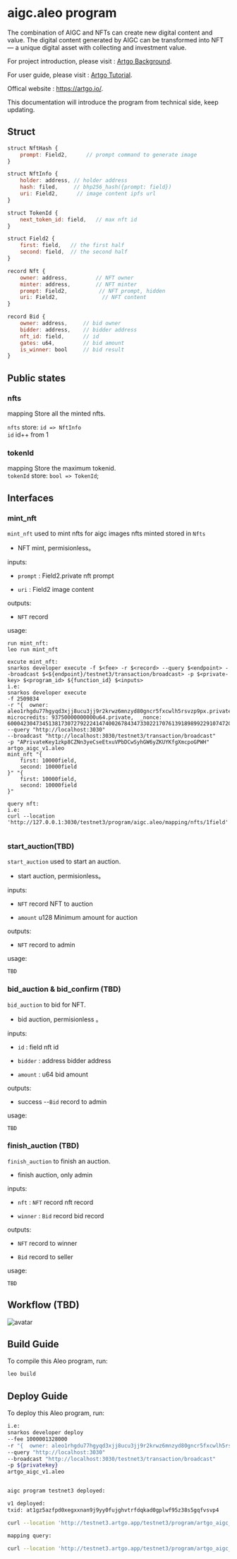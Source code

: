 # aigc.aleo program
The combination of AIGC and NFTs can create new digital content and value. The digital content generated by AIGC can be transformed into NFT — a unique digital asset with collecting and investment value.

For project introduction, please visit : [Artgo Background](https://github.com/artgo-labs/artgo/blob/main/artgo%20background.md).

For user guide, please visit : [Artgo Tutorial](https://github.com/artgo-labs/artgo/blob/main/Artgo%20Tutorial.pdf).

Offical website : https://artgo.io/.

This documentation will introduce the program from technical side, keep updating.

## Struct

```js
struct NftHash {
    prompt: Field2,      // prompt command to generate image
}
```

```js
struct NftInfo {
    holder: address, // holder address
    hash: filed,     // bhp256_hash({prompt: field})
    uri: Field2,      // image content ipfs url
}
```

```js
struct TokenId {
    next_token_id: field,   // max nft id
}
```

```js
struct Field2 {
    first: field,   // the first half
    second: field,  // the second half
}
```

```js
record Nft {
    owner: address,         // NFT owner
    minter: address,        // NFT minter
    prompt: Field2,          // NFT prompt, hidden
    uri: Field2,              // NFT content
}
```

```js
record Bid {
    owner: address,     // bid owner
    bidder: address,    // bidder address
    nft_id: field,      // id
    gates: u64,         // bid amount
    is_winner: bool     // bid result
}
```

## Public states

### nfts

mapping
Store all the minted nfts.

`nfts` store: `id => NftInfo`  
`id` id++ from 1

### tokenId

mapping
Store the maximum tokenid.  
`tokenId` store: `bool => TokenId`;

## Interfaces

### mint_nft

`mint_nft` used to mint nfts for aigc images
 nfts minted stored in `Nfts`

- NFT mint, permisionless。
  
inputs:

- `prompt` : Field2.private
  nft prompt

- `uri` : Field2
    image content

outputs:

- `NFT` record

usage:

```shell
run mint_nft:
leo run mint_nft
```

```shell
excute mint_nft:
snarkos developer execute -f $<fee> -r $<record> --query $<endpoint> --broadcast $<${endpoint}/testnet3/transaction/broadcast> -p $<private-key> $<program_id> ${function_id} $<inputs>
i.e:
snarkos developer execute 
-f 2509834 
-r "{  owner: aleo1rhgdu77hgyqd3xjj8ucu3jj9r2krwz6mnzyd80gncr5fxcwlh5rsvzp9px.private,  microcredits: 93750000000000u64.private,  _nonce: 600042304734513817307279222414740026784347330221707613918989922910747206357group.public}" 
--query "http://localhost:3030" 
--broadcast "http://localhost:3030/testnet3/transaction/broadcast" 
-p "APrivateKey1zkp8CZNn3yeCseEtxuVPbDCwSyhGW6yZKUYKfgXmcpoGPWH" 
artgo_aigc_v1.aleo 
mint_nft "{
    first: 10000field,
    second: 10000field
}" "{
    first: 10000field,
    second: 10000field
}"
```

```shell
query nft:
i.e:
curl --location 'http://127.0.0.1:3030/testnet3/program/aigc.aleo/mapping/nfts/1field'


```

### start_auction(TBD)

`start_auction` used to start an auction.

- start auction, permisionless。

inputs:

- `NFT` record
  NFT to auction

- `amount` u128
  Minimum amount for auction

outputs:

- `NFT` record to admin

usage:

```shell
TBD
```

### bid_auction & bid_confirm (TBD)

`bid_auction` to bid for NFT.

- bid auction, permisionless 。

inputs:

- `id` : field
   nft id
  
- `bidder` : address
  bidder address

- `amount` : u64
  bid amount

outputs:

- success --`Bid` record to admin

usage:

```shell
TBD
```

### finish_auction (TBD)

`finish_auction` to finish an auction.

- finish auction, only admin

inputs:

- `nft` : `NFT` record
   nft record
  
- `winner` : `Bid` record
  bid record

outputs:

- `NFT` record to winner

- `Bid` record to seller

usage:

```shell
TBD
```

## Workflow (TBD)

![avatar](./artgo.jpg)

## Build Guide

To compile this Aleo program, run:

```bash
leo build
```

## Deploy Guide

To deploy this Aleo program, run:

```bash
i.e:
snarkos developer deploy 
--fee 1000001328000 
-r "{  owner: aleo1rhgdu77hgyqd3xjj8ucu3jj9r2krwz6mnzyd80gncr5fxcwlh5rsvzp9px.private,  microcredits: 93750000000000u64.private,  _nonce: 878010960996471104548362432643577968735743754584843045001751072533354535962group.public}" 
--query "http://localhost:3030" 
--broadcast "http://localhost:3030/testnet3/transaction/broadcast" 
-p ${privatekey} 
artgo_aigc_v1.aleo
```

```bash

aigc program testnet3 deployed:

v1 deployed:
txid: at1gz5azfpd0xegxxnan9j9yy0fujghvtrfdqkad0gplwf95z38s5gqfvsvp4

curl --location 'http://testnet3.artgo.app/testnet3/program/artgo_aigc_v1.aleo'

mapping query:

curl --location 'http://testnet3.artgo.app/testnet3/program/artgo_aigc_v1.aleo/mapping/tokenId/true'
```
